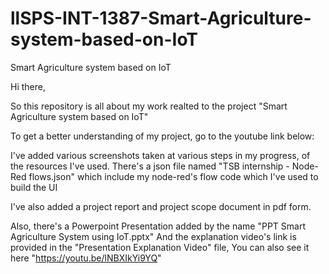 # llSPS-INT-1387-Smart-Agriculture-system-based-on-IoT
Smart Agriculture system based on IoT

Hi there,

So this repository is all about my work realted to the project "Smart Agriculture system based on IoT"

To get a better understanding of my project, go to the youtube link below:


I've added various screenshots taken at various steps in my progress, of the resources I've used.
There's a json file named "TSB internship - Node-Red flows.json" which include my node-red's flow code which I've used to build the UI 

I've also added a project report and project scope document in pdf form.

Also, there's a Powerpoint Presentation added by the name "PPT Smart Agriculture System using IoT.pptx"
And the explanation video's link is provided in the "Presentation Explanation Video" file, You can also see it here
"https://youtu.be/lNBXIkYi9YQ"
